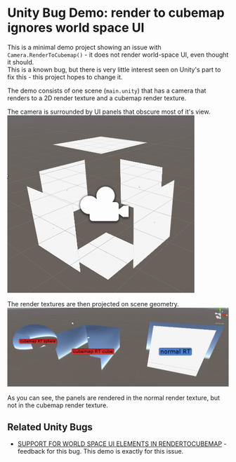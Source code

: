 Unity Bug Demo: render to cubemap ignores world space UI
========================================================

This is a minimal demo project showing an issue with `Camera.RenderToCubemap()` - it does not render world-space UI, even thought it should.  
This is a known bug, but there is very little interest  seen on Unity's part to fix this - this project hopes to change it.


The demo consists of one scene (`main.unity`) that has a camera that renders to a 2D render texture and a cubemap render texture.

The camera is surrounded by UI panels that obscure most of it's view.
![](Camera.png)  


The render textures are then projected on scene geometry.  
![](Targets.png)

As you can see, the panels are rendered in the normal render texture, but not in the cubemap render texture.


Related Unity Bugs
------------------

* [SUPPORT FOR WORLD SPACE UI ELEMENTS IN RENDERTOCUBEMAP](https://feedback.unity3d.com/suggestions/support-for-world-space-ui-elements-in-rendertocubemap) - feedback for this bug. This demo is exactly for this issue.
